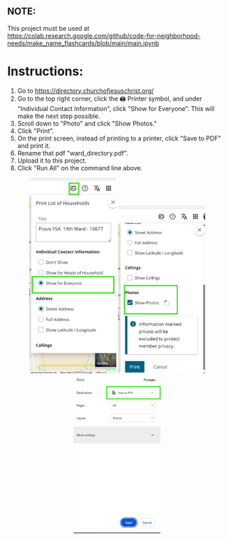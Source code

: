 ## NOTE:

This project must be used at https://colab.research.google.com/github/code-for-neighborhood-needs/make_name_flashcards/blob/main/main.ipynb

# Instructions:

1. Go to https://directory.churchofjesuschrist.org/
2. Go to the top right corner, click the 🖨️ Printer symbol, and under "Individual Contact Information", click "Show for Everyone". This will make the next step possible.
3. Scroll down to "Photo" and click "Show Photos."
4. Click "Print".
5. On the print screen, instead of printing to a printer, click "Save to PDF" and print it.
6. Rename that pdf "ward_directory.pdf".
7. Upload it to this project.
8. Click "Run All" on the command line above.


<p align="center">
  <img src="example1.png" alt="Example 1" width="200"/>

  <img src="example2.png" alt="Example 2" width="200"/>

  <img src="example3.png" alt="Example 3" width="200"/>
</p>
